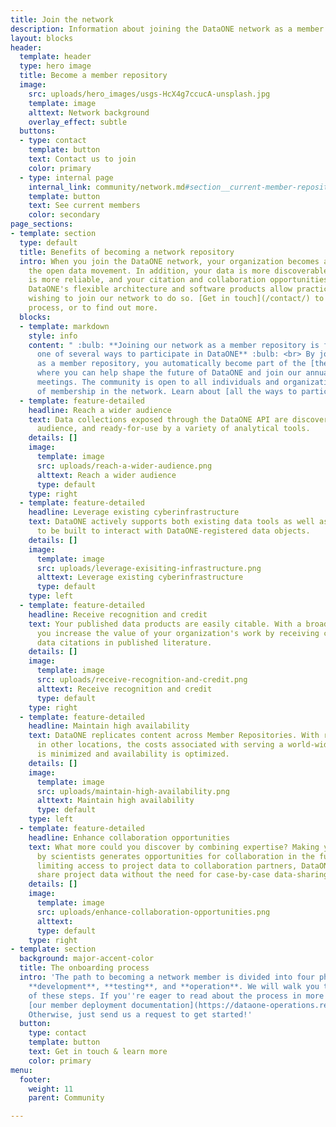 ```yaml
---
title: Join the network
description: Information about joining the DataONE network as a member repository
layout: blocks
header:
  template: header
  type: hero image
  title: Become a member repository
  image:
    src: uploads/hero_images/usgs-HcX4g7ccucA-unsplash.jpg
    template: image
    alttext: Network background
    overlay_effect: subtle
  buttons:
  - type: contact
    template: button
    text: Contact us to join
    color: primary
  - type: internal page
    internal_link: community/network.md#section__current-member-repositories
    template: button
    text: See current members
    color: secondary
page_sections:
- template: section
  type: default
  title: Benefits of becoming a network repository
  intro: When you join the DataONE network, your organization becomes a leader in
    the open data movement. In addition, your data is more discoverable, your infrastructure
    is more reliable, and your citation and collaboration opportunities are bolstered.
    DataONE's flexible architecture and software products allow practically any organization
    wishing to join our network to do so. [Get in touch](/contact/) to start the onboarding
    process, or to find out more.
  blocks:
  - template: markdown
    style: info
    content: " :bulb: **Joining our network as a member repository is free, and just
      one of several ways to participate in DataONE** :bulb: <br> By joining the network
      as a member repository, you automatically become part of the [the DataONE Community](/meetings/),
      where you can help shape the future of DataONE and join our annual community
      meetings. The community is open to all individuals and organizations, regardless
      of membership in the network. Learn about [all the ways to participate](/participate/)."
  - template: feature-detailed
    headline: Reach a wider audience
    text: Data collections exposed through the DataONE API are discoverable by a wider
      audience, and ready-for-use by a variety of analytical tools.
    details: []
    image:
      template: image
      src: uploads/reach-a-wider-audience.png
      alttext: Reach a wider audience
      type: default
    type: right
  - template: feature-detailed
    headline: Leverage existing cyberinfrastructure
    text: DataONE actively supports both existing data tools as well as new tools
      to be built to interact with DataONE-registered data objects.
    details: []
    image:
      template: image
      src: uploads/leverage-exisiting-infrastructure.png
      alttext: Leverage existing cyberinfrastructure
      type: default
    type: left
  - template: feature-detailed
    headline: Receive recognition and credit
    text: Your published data products are easily citable. With a broadened exposure,
      you increase the value of your organization's work by receiving credit through
      data citations in published literature.
    details: []
    image:
      template: image
      src: uploads/receive-recognition-and-credit.png
      alttext: Receive recognition and credit
      type: default
    type: right
  - template: feature-detailed
    headline: Maintain high availability
    text: DataONE replicates content across Member Repositories. With replicas available
      in other locations, the costs associated with serving a world-wide community
      is minimized and availability is optimized.
    details: []
    image:
      template: image
      src: uploads/maintain-high-availability.png
      alttext: Maintain high availability
      type: default
    type: left
  - template: feature-detailed
    headline: Enhance collaboration opportunities
    text: What more could you discover by combining expertise? Making your work discoverable
      by scientists generates opportunities for collaboration in the future. By simply
      limiting access to project data to collaboration partners, DataONE members can
      share project data without the need for case-by-case data-sharing arrangements.
    details: []
    image:
      template: image
      src: uploads/enhance-collaboration-opportunities.png
      alttext: 
      type: default
    type: right
- template: section
  background: major-accent-color
  title: The onboarding process
  intro: 'The path to becoming a network member is divided into four phases: **planning**,
    **development**, **testing**, and **operation**. We will walk you through each
    of these steps. If you''re eager to read about the process in more detail, see
    [our member deployment documentation](https://dataone-operations.readthedocs.io/en/latest/MN/deployment/mn_checklist.html).
    Otherwise, just send us a request to get started!'
  button:
    type: contact
    template: button
    text: Get in touch & learn more
    color: primary
menu:
  footer:
    weight: 11
    parent: Community

---
```

